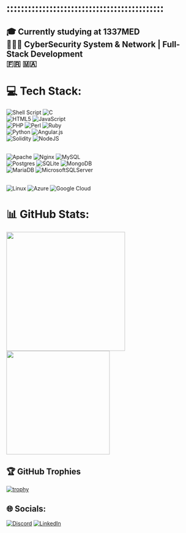 # ::::::::::::::::::::::::::::::::::::::::::::
🎓 Currently studying at 1337MED<br>
🕵🏻‍♂️ CyberSecurity System & Network | Full-Stack Development <br>
:fr: :morocco:	
---
# 💻 Tech Stack:
![Shell Script](https://img.shields.io/badge/shell_script-%23121011.svg?style=for-the-badge&logo=gnu-bash&logoColor=white)
![C](https://img.shields.io/badge/c-%2300599C.svg?style=for-the-badge&logo=c&logoColor=white)<br>
![HTML5](https://img.shields.io/badge/html5-%23E34F26.svg?style=for-the-badge&logo=html5&logoColor=white)
![JavaScript](https://img.shields.io/badge/javascript-%23323330.svg?style=for-the-badge&logo=javascript&logoColor=%23F7DF1E)<br> 
![PHP](https://img.shields.io/badge/php-%23777BB4.svg?style=for-the-badge&logo=php&logoColor=white)
![Perl](https://img.shields.io/badge/perl-%2339457E.svg?style=for-the-badge&logo=perl&logoColor=white)
![Ruby](https://img.shields.io/badge/ruby-%23CC342D.svg?style=for-the-badge&logo=ruby&logoColor=white) <br>
![Python](https://img.shields.io/badge/python-3670A0?style=for-the-badge&logo=python&logoColor=ffdd54)
![Angular.js](https://img.shields.io/badge/angular.js-%23E23237.svg?style=for-the-badge&logo=angularjs&logoColor=white)<br> 
![Solidity](https://img.shields.io/badge/Solidity-%23363636.svg?style=for-the-badge&logo=solidity&logoColor=white)
![NodeJS](https://img.shields.io/badge/node.js-6DA55F?style=for-the-badge&logo=node.js&logoColor=white) <br> <br> 

![Apache](https://img.shields.io/badge/apache-%23D42029.svg?style=for-the-badge&logo=apache&logoColor=white)
![Nginx](https://img.shields.io/badge/nginx-%23009639.svg?style=for-the-badge&logo=nginx&logoColor=white)
![MySQL](https://img.shields.io/badge/mysql-%2300f.svg?style=for-the-badge&logo=mysql&logoColor=white)<br> 
![Postgres](https://img.shields.io/badge/postgres-%23316192.svg?style=for-the-badge&logo=postgresql&logoColor=white)
![SQLite](https://img.shields.io/badge/sqlite-%2307405e.svg?style=for-the-badge&logo=sqlite&logoColor=white)
![MongoDB](https://img.shields.io/badge/MongoDB-%234ea94b.svg?style=for-the-badge&logo=mongodb&logoColor=white)<br> 
![MariaDB](https://img.shields.io/badge/MariaDB-003545?style=for-the-badge&logo=mariadb&logoColor=white) 
![MicrosoftSQLServer](https://img.shields.io/badge/Microsoft%20SQL%20Server-CC2927?style=for-the-badge&logo=microsoft%20sql%20server&logoColor=white) <br> <br> 

![Linux](https://img.shields.io/badge/Linux-FCC624?style=for-the-badge&logo=linux&logoColor=black)
![Azure](https://img.shields.io/badge/azure-%230072C6.svg?style=for-the-badge&logo=azure-devops&logoColor=white)
![Google Cloud](https://img.shields.io/badge/Google%20Cloud-%234285F4.svg?style=for-the-badge&logo=google-cloud&logoColor=white) 
# 📊 GitHub Stats:
<img src="https://github-readme-streak-stats.herokuapp.com/?user=vakandi&theme=nightowl&hide_border=true&layout=compact&count_private=true" width="310"/> <img src="https://github-readme-stats-git-masterrstaa-rickstaa.vercel.app/api/top-langs/?username=vakandi&theme=nightowl&hide_border=true&include_all_commits=true&count_private=true&layout=compact&hide=makefile,html,php" width="270"/>


## 🏆 GitHub Trophies
[![trophy](https://github-profile-trophy.vercel.app/?username=vakandi&theme=onedark&rank=S,A,AA,AAA,B)](https://github.com/vakandi)
## 🌐 Socials:
[![Discord](https://img.shields.io/badge/Discord-%237289DA.svg?logo=discord&logoColor=white)](https://discord.com/users/490522699404148756) [![LinkedIn](https://img.shields.io/badge/LinkedIn-%230077B5.svg?logo=linkedin&logoColor=white)](https://linkedin.com/in/wael-bousfira-48137b25a) 

